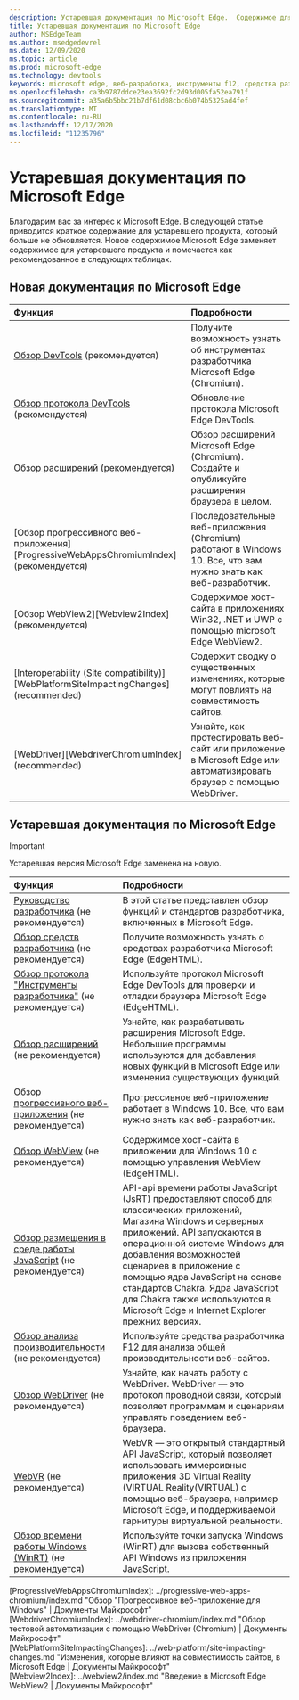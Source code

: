 ```yaml
---
description: Устаревшая документация по Microsoft Edge.  Содержимое для Microsoft Edge (edgeHTML).
title: Устаревшая документация по Microsoft Edge
author: MSEdgeTeam
ms.author: msedgedevrel
ms.date: 12/09/2020
ms.topic: article
ms.prod: microsoft-edge
ms.technology: devtools
keywords: microsoft edge, веб-разработка, инструменты f12, средства разработчика
ms.openlocfilehash: ca3b9787ddce23ea3692fc2d93d005fa52ea791f
ms.sourcegitcommit: a35a6b5bbc21b7df61d08cbc6b074b5325ad4fef
ms.translationtype: MT
ms.contentlocale: ru-RU
ms.lasthandoff: 12/17/2020
ms.locfileid: "11235796"
---
```

# Устаревшая документация по Microsoft Edge  

Благодарим вас за интерес к Microsoft Edge.  В следующей статье приводится краткое содержание для устаревшего продукта, который больше не обновляется.  Новое содержимое Microsoft Edge заменяет содержимое для устаревшего продукта и помечается как рекомендованное в следующих таблицах.  

## Новая документация по Microsoft Edge  

| Функция | Подробности |  
|:--- |:--- |  
| [Обзор DevTools][DevtoolsGuideChromiumMain] \(рекомендуется\) | Получите возможность узнать об инструментах разработчика Microsoft Edge \(Chromium\). |  
| [Обзор протокола DevTools][DevtoolsProtocolChromiumMain] \(рекомендуется\) | Обновление протокола Microsoft Edge DevTools. |  
| [Обзор расширений][ExtensionsChromiumIndex] \(рекомендуется\) | Обзор расширений Microsoft Edge \(Chromium\).  Создайте и опубликуйте расширения браузера в целом. |  
| [Обзор прогрессивного веб-приложения][ProgressiveWebAppsChromiumIndex] \(рекомендуется\) | Последовательные веб-приложения \(Chromium\) работают в Windows 10.  Все, что вам нужно знать как веб-разработчик. |  
| [Обзор WebView2][Webview2Index] \(рекомендуется\) | Содержимое хост-сайта в приложениях Win32, .NET и UWP с помощью microsoft Edge WebView2. |  
| [Interoperability (Site compatibility)][WebPlatformSiteImpactingChanges] \(recommended\) | Содержит сводку о существенных изменениях, которые могут повлиять на совместимость сайтов. |  
| [WebDriver][WebdriverChromiumIndex] \(recommended\) | Узнайте, как протестировать веб-сайт или приложение в Microsoft Edge или автоматизировать браузер с помощью WebDriver. |  

<!--  
:::row:::
   :::column span="":::
      [DevTools overview][DevtoolsGuideChromiumMain]  
   :::column-end:::
   :::column span="":::
      [DevTools Protocol overview][DevtoolsProtocolChromiumMain]  
   :::column-end:::
   :::column span="":::
      [Extensions overview][ExtensionsChromiumIndex]  
   :::column-end:::
:::row-end:::  
:::row:::
   :::column span="":::
      [Progressive Web Apps overview][ProgressiveWebAppsChromiumIndex]  
   :::column-end:::
   :::column span="":::
      [New Microsoft Edge WebView2 overview][Webview2Index]  
   :::column-end:::
   :::column span="":::
      [Interoperability (Site compatibility)][WebPlatformSiteImpactingChanges]  
   :::column-end:::
:::row-end:::  
:::row:::
   :::column span="":::
      [WebDriver][WebdriverChromiumIndex]  
   :::column-end:::
   :::column span="":::
      &nbsp;  
   :::column-end:::
   :::column span="":::
      &nbsp;  
   :::column-end:::
:::row-end:::  
-->  

## Устаревшая документация по Microsoft Edge  

<!--  This is deprecated and legacy content.  For new content, navigate to the associated [Chromium category](#new-microsoft-edge-documentation).  -->  

> [!IMPORTANT]
> Устаревшая версия Microsoft Edge заменена на новую.  

| Функция | Подробности |  
|:--- |:--- |  
| [Руководство разработчика][EdgehtmlDevGuideIndex] \(не рекомендуется\) | В этой статье представлен обзор функций и стандартов разработчика, включенных в Microsoft Edge. |  
| [Обзор средств разработчика][EdgehtmlDevtoolsGuideIndex] \(не рекомендуется\) | Получите возможность узнать о средствах разработчика Microsoft Edge \(EdgeHTML\). |  
| [Обзор протокола "Инструменты разработчика"][EdgehtmlDevtoolsProtocolIndex] \(не рекомендуется\) | Используйте протокол Microsoft Edge DevTools для проверки и отладки браузера Microsoft Edge \(EdgeHTML\). |  
| [Обзор расширений][EdgehtmlExtensionsIndex] \(не рекомендуется\) | Узнайте, как разрабатывать расширения Microsoft Edge.  Небольшие программы используются для добавления новых функций в Microsoft Edge или изменения существующих функций. |  
| [Обзор прогрессивного веб-приложения][EdgehtmlProgressiveWebAppsIndex] \(не рекомендуется\) | Прогрессивное веб-приложение работает в Windows 10.  Все, что вам нужно знать как веб-разработчик. |  
| [Обзор WebView][EdgehtmlHostingWebviewIndex] \(не рекомендуется\) | Содержимое хост-сайта в приложении для Windows 10 с помощью управления WebView \(EdgeHTML\). |  
| [Обзор размещения в среде работы JavaScript][EdgehtmlHostingJavascriptRuntimeHostingIndex] \(не рекомендуется\) | API-api времени работы JavaScript \(JsRT\) предоставляют способ для классических приложений, Магазина Windows и серверных приложений.  API запускаются в операционной системе Windows для добавления возможностей сценариев в приложение с помощью ядра JavaScript на основе стандартов Chakra.   Ядра JavaScript для Chakra также используются в Microsoft Edge и Internet Explorer прежних версиях. |  
| [Обзор анализа производительности][EdgehtmlPerformanceAnalysisIndex] \(не рекомендуется\) | Используйте средства разработчика F12 для анализа общей производительности веб-сайтов. |  
| [Обзор WebDriver][EdgehtmlWebdriverIndex] \(не рекомендуется\) | Узнайте, как начать работу с WebDriver.  WebDriver — это протокол проводной связи, который позволяет программам и сценариям управлять поведением веб-браузера. |  
| [WebVR][WebvrIndex] \(не рекомендуется\) | WebVR — это открытый стандартный API JavaScript, который позволяет использовать иммерсивные приложения 3D Virtual Reality \(VIRTUAL Reality\(VIRTUAL\) с помощью веб-браузера, например Microsoft Edge, и поддерживаемой гарнитуры виртуальной реальности. |  
| [Обзор времени работы Windows (WinRT)][EdgehtmlWindowsRuntimeIndex] \(не рекомендуется\) | Используйте точки запуска Windows \(WinRT\) для вызова собственный API Windows из приложения JavaScript. |  

<!--  
:::row:::
   :::column span="":::
      [developer guide][EdgehtmlDevGuideIndex]  
   :::column-end:::
   :::column span="":::
      [Developer Tools overview][EdgehtmlDevtoolsGuideIndex]  
   :::column-end:::
   :::column span="":::
      [Developer Tools Protocol overview][EdgehtmlDevtoolsProtocolIndex]  
   :::column-end:::
:::row-end:::  
:::row:::
   :::column span="":::
      [Extensions overview][EdgehtmlExtensionsIndex]  
   :::column-end:::
   :::column span="":::
      [Progressive Web Apps overview][EdgehtmlProgressiveWebAppsIndex]  
   :::column-end:::
   :::column span="":::
      [WebView overview][EdgehtmlHostingWebviewIndex]  
   :::column-end:::
:::row-end:::  
:::row:::
   :::column span="":::
      [JavaScript runtime hosting overview][EdgehtmlHostingJavascriptRuntimeHostingIndex]  
   :::column-end:::
   :::column span="":::
      [Performance Analysis overview][EdgehtmlPerformanceAnalysisIndex]  
   :::column-end:::
   :::column span="":::
      [WebDriver overview][EdgehtmlWebdriverIndex]  
   :::column-end:::
:::row-end:::  
:::row:::
   :::column span="":::
      [WebVR][WebvrIndex]  
   :::column-end:::
   :::column span="":::
      [Windows Runtime (WinRT) overview][EdgehtmlWindowsRuntimeIndex]  
   :::column-end:::
   :::column span="":::
      &nbsp;  
   :::column-end:::
:::row-end:::  
-->  

<!-- links -->  

[DevtoolsGuideChromiumMain]: ../devtools-guide-chromium/index.md "Обзор средств разработчика Microsoft Edge (Chromium) | Документы Майкрософт"  
[DevtoolsProtocolChromiumMain]: ../devtools-protocol-chromium/index.md "Обзор протокола DevTools Microsoft Edge (Chromium) | Документы Майкрософт"  
[EdgehtmlDevGuideIndex]: ./dev-guide/index.md "Руководство разработчика Microsoft Edge | Документы Майкрософт"  
[EdgehtmlDevtoolsGuideIndex]: ./devtools-guide/index.md "Средства разработчика Microsoft Edge (EdgeHTML) | Документы Майкрософт"  
[EdgehtmlDevtoolsProtocolIndex]: ./devtools-protocol/index.md "Microsoft Edge (EdgeHTML) DevTools Protocol | Документы Майкрософт"  
[EdgehtmlExtensionsIndex]: ./extensions/index.md "Расширения Microsoft Edge (EdgeHTML) | Документы Майкрософт"  
[EdgehtmlProgressiveWebAppsIndex]: ./progressive-web-apps/index.md "Progressive Web Apps (EdgeHTML) в Windows | Документы Майкрософт"  
[EdgehtmlHostingWebviewIndex]: ./hosting/webview/index.md "WebView (EdgeHTML) для приложений для Windows 10 | Документы Майкрософт"  
[EdgehtmlHostingJavascriptRuntimeHostingIndex]: ./hosting/javascript-runtime-hosting.md "Размещение в среде разработки JavaScript | Документы Майкрософт"  
[EdgehtmlPerformanceAnalysisIndex]: ./performance-analysis/index.md "Анализ производительности | Документы Майкрософт"  
[EdgehtmlWebdriverIndex]: ./webdriver/index.md "WebDriver (EdgeHTML) | Документы Майкрософт"  
[EdgehtmlWindowsRuntimeIndex]: ./windows-runtime/index.md "Windows Runtime (WinRT) для JavaScript | Документы Майкрософт"  
[ExtensionsChromiumIndex]: ../extensions-chromium/index.md "Обзор расширений Microsoft Edge (Chromium) | Документы Майкрософт"  
[ProgressiveWebAppsChromiumIndex]: ../progressive-web-apps-chromium/index.md "Обзор "Прогрессивное веб-приложение для Windows" | Документы Майкрософт"  
[WebdriverChromiumIndex]: ../webdriver-chromium/index.md "Обзор тестовой автоматизации с помощью WebDriver (Chromium) | Документы Майкрософт"  
[WebPlatformSiteImpactingChanges]: ../web-platform/site-impacting-changes.md "Изменения, которые влияют на совместимость сайтов, в Microsoft Edge | Документы Майкрософт"  
[Webview2Index]: ../webview2/index.md "Введение в Microsoft Edge WebView2 | Документы Майкрософт"  

[WebvrIndex]: /microsoft-edge/webvr/index "Руководство разработчика WebVR | Документы Майкрософт"  

